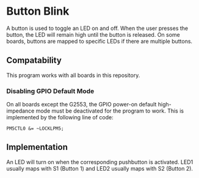 # Button Blink

A button is used to toggle an LED on and off. When the user presses the button, the LED will remain high until the button is released. On some boards, buttons are mapped to specific LEDs if there are multiple buttons.

## Compatability

This program works with all boards in this repository.

### Disabling GPIO Default Mode

On all boards except the G2553, the GPIO power-on default high-impedance mode must be deactivated for the program to work. This is implemented by the following line of code:

<code>PM5CTL0 &= ~LOCKLPM5;</code>

## Implementation

An LED will turn on when the corresponding pushbutton is activated. LED1 usually maps with S1 (Button 1) and LED2 usually maps with S2 (Button 2).